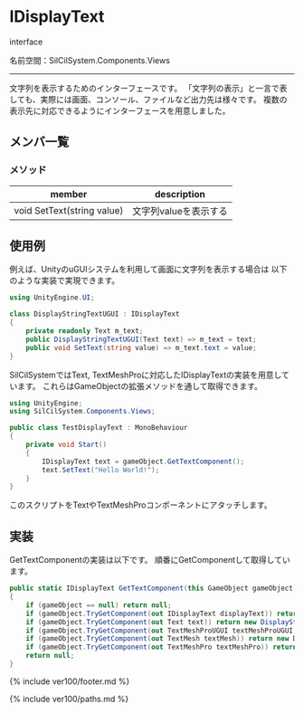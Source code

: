 # IDisplayText

interface

名前空間：SilCilSystem.Components.Views

---

文字列を表示するためのインターフェースです。
「文字列の表示」と一言で表しても、実際には画面、コンソール、ファイルなど出力先は様々です。
複数の表示先に対応できるようにインターフェースを用意しました。

## メンバ一覧

### メソッド

|member|description|
|-|-|
|void SetText(string value)|文字列valueを表示する|

## 使用例

例えば、UnityのuGUIシステムを利用して画面に文字列を表示する場合は
以下のような実装で実現できます。

```cs
using UnityEngine.UI;

class DisplayStringTextUGUI : IDisplayText
{
    private readonly Text m_text;
    public DisplayStringTextUGUI(Text text) => m_text = text;
    public void SetText(string value) => m_text.text = value;
}
```

SilCilSystemではText, TextMeshProに対応したIDisplayTextの実装を用意しています。
これらはGameObjectの拡張メソッドを通して取得できます。

```cs
using UnityEngine;
using SilCilSystem.Components.Views;

public class TestDisplayText : MonoBehaviour
{
    private void Start()
    {
        IDisplayText text = gameObject.GetTextComponent();
        text.SetText("Hello World!");
    }
}
```

このスクリプトをTextやTextMeshProコンポーネントにアタッチします。

## 実装

GetTextComponentの実装は以下です。
順番にGetComponentして取得しています。

```cs
public static IDisplayText GetTextComponent(this GameObject gameObject)
{
    if (gameObject == null) return null;
    if (gameObject.TryGetComponent(out IDisplayText displayText)) return displayText;
    if (gameObject.TryGetComponent(out Text text)) return new DisplayStringTextUGUI(text);
    if (gameObject.TryGetComponent(out TextMeshProUGUI textMeshProUGUI)) return new DisplayStringTextMeshProUGUI(textMeshProUGUI);
    if (gameObject.TryGetComponent(out TextMesh textMesh)) return new DisplayStringTextMesh(textMesh);
    if (gameObject.TryGetComponent(out TextMeshPro textMeshPro)) return new DisplayStringTextMeshPro(textMeshPro);
    return null;
}
```

<!--- footer --->

{% include ver100/footer.md %}

<!--- 参照 --->

{% include ver100/paths.md %}
